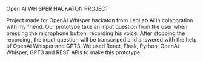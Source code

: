 
Open AI WHISPER HACKATON PROJECT

Project made for OpenAI Whisper hackaton from LabLab.Ai in colaboration with my friend. Our prototype take an input question from the user when pressing the microphone button, recording his voice. After stopping the recording, the input question  will be transcriped and answered with the help of OpenAi Whisper and GPT3.
We used React, Flask, Python, OpenAi Whisper, GPT3 and REST APIs to make this prototype.
